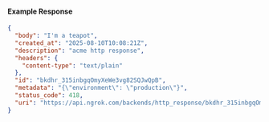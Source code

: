 <!-- Code generated for API Clients. DO NOT EDIT. -->

#### Example Response

```json
{
  "body": "I'm a teapot",
  "created_at": "2025-08-10T10:08:21Z",
  "description": "acme http response",
  "headers": {
    "content-type": "text/plain"
  },
  "id": "bkdhr_315inbgqOmyXeWe3vg82SQJwQpB",
  "metadata": "{\"environment\": \"production\"}",
  "status_code": 418,
  "uri": "https://api.ngrok.com/backends/http_response/bkdhr_315inbgqOmyXeWe3vg82SQJwQpB"
}
```
